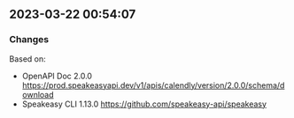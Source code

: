 

## 2023-03-22 00:54:07
### Changes
Based on:
- OpenAPI Doc 2.0.0 https://prod.speakeasyapi.dev/v1/apis/calendly/version/2.0.0/schema/download
- Speakeasy CLI 1.13.0 https://github.com/speakeasy-api/speakeasy